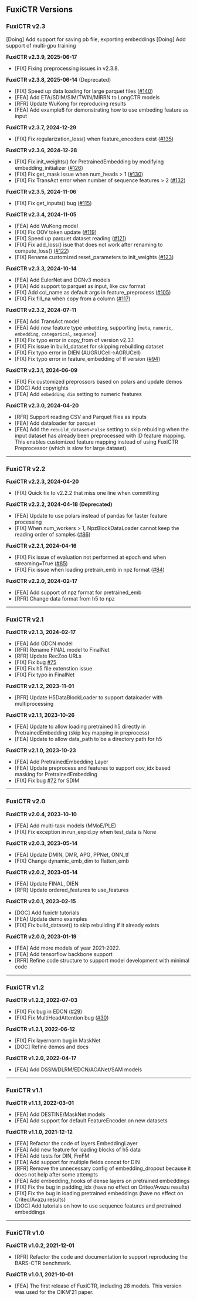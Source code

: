 ## FuxiCTR Versions

### FuxiCTR v2.3
[Doing] Add support for saving pb file, exporting embeddings
[Doing] Add support of multi-gpu training

**FuxiCTR v2.3.9, 2025-06-17**
+ [FIX] Fixing preprocessing issues in v2.3.8.

**FuxiCTR v2.3.8, 2025-06-14** (Deprecated)
+ [FIX] Speed up data loading for large parquet files ([#140](https://github.com/reczoo/FuxiCTR/issues/140))
+ [FEA] Add ETA/SDIM/SIM/TWIN/MIRRN to LongCTR models
+ [RFR] Update WuKong for reproducing results
+ [FEA] Add example8 for demonstrating how to use embeding feature as input

**FuxiCTR v2.3.7, 2024-12-29**
+ [FIX] Fix regularization_loss() when feature_encoders exist ([#135](https://github.com/reczoo/FuxiCTR/issues/135))

**FuxiCTR v2.3.6, 2024-12-28**
+ [FIX] Fix init_weights() for PretrainedEmbedding by modifying embedding_initializer ([#126](https://github.com/reczoo/FuxiCTR/issues/126))
+ [FIX] Fix get_mask issue when num_heads > 1 ([#130](https://github.com/reczoo/FuxiCTR/issues/130))
+ [FIX]  Fix TransAct error when number of sequence features > 2 ([#132](https://github.com/reczoo/FuxiCTR/issues/132))

**FuxiCTR v2.3.5, 2024-11-06**
+ [FIX] Fix get_inputs() bug ([#115](https://github.com/reczoo/FuxiCTR/issues/115))

**FuxiCTR v2.3.4, 2024-11-05**
+ [FEA] Add WuKong model
+ [FIX] Fix OOV token update ([#119](https://github.com/reczoo/FuxiCTR/issues/119))
+ [FIX] Speed up parquet dataset reading ([#121](https://github.com/reczoo/FuxiCTR/issues/121))
+ [FIX] Fix add_loss() isue that does not work after renaming to compute_loss() ([#122](https://github.com/reczoo/FuxiCTR/issues/122))
+ [FIX] Rename customized reset_parameters to init_weights ([#123](https://github.com/reczoo/FuxiCTR/issues/123))

**FuxiCTR v2.3.3, 2024-10-14**
+ [FEA] Add EulerNet and DCNv3 models
+ [FEA] Add support to parquet as input, like csv format
+ [FIX] Add col_name as default args in feature_preprocess ([#105](https://github.com/reczoo/FuxiCTR/issues/105))
+ [FIX] Fix fill_na when copy from a column ([#117](https://github.com/reczoo/FuxiCTR/issues/117))

**FuxiCTR v2.3.2, 2024-07-11**
+ [FEA] Add TransAct model
+ [FEA] Add new feature type `embedding`, supporting [`meta`, `numeric`, `embedding`, `categorical`, `sequence`]
+ [FIX] Fix typo error in copy_from of version v2.3.1
+ [FIX] Fix issue in build_dataset for skipping rebuilding dataset
+ [FIX] Fix typo error in DIEN (AUGRUCell->AGRUCell)
+ [FIX] Fix typo error in feature_embedding of tf version ([#94](https://github.com/reczoo/FuxiCTR/issues/94))

**FuxiCTR v2.3.1, 2024-06-09**
+ [FIX] Fix customized preprossors based on polars and update demos
+ [DOC] Add copyrights
+ [FEA] Add `embedding_dim` setting to numeric features
  
**FuxiCTR v2.3.0, 2024-04-20**
+ [RFR] Support reading CSV and Parquet files as inputs
+ [FEA] Add dataloader for parquet
+ [FEA] Add the `rebuild_dataset=False` setting to skip rebuiding when the input dataset has already been preprocessed with ID feature mapping. This enables customized feature mapping instead of using FuxiCTR Preprocessor (which is slow for large dataset).

-------------------------------

### FuxiCTR v2.2

**FuxiCTR v2.2.3, 2024-04-20**
+ [FIX] Quick fix to v2.2.2 that miss one line when committing

**FuxiCTR v2.2.2, 2024-04-18 (Deprecated)**
+ [FEA] Update to use polars instead of pandas for faster feature processing
+ [FIX] When num_workers > 1, NpzBlockDataLoader cannot keep the reading order of samples ([#86](https://github.com/xue-pai/FuxiCTR/issues/86))

**FuxiCTR v2.2.1, 2024-04-16**
+ [FIX] Fix issue of evaluation not performed at epoch end when streaming=True ([#85](https://github.com/xue-pai/FuxiCTR/issues/85))
+ [FIX] Fix issue when loading pretrain_emb in npz format ([#84](https://github.com/xue-pai/FuxiCTR/issues/84))

**FuxiCTR v2.2.0, 2024-02-17**
+ [FEA] Add support of npz format for pretrained_emb
+ [RFR] Change data format from h5 to npz

-------------------------------

### FuxiCTR v2.1

**FuxiCTR v2.1.3, 2024-02-17**
+ [FEA] Add GDCN model
+ [RFR] Rename FINAL model to FinalNet
+ [RFR] Update RecZoo URLs
+ [FIX] Fix bug [#75](https://github.com/xue-pai/FuxiCTR/issues/75)
+ [FIX] Fix h5 file extenstion issue
+ [FIX] Fix typo in FinalNet
 
**FuxiCTR v2.1.2, 2023-11-01**
+ [RFR] Update H5DataBlockLoader to support dataloader with multiprocessing

**FuxiCTR v2.1.1, 2023-10-26**
+ [FEA] Update to allow loading pretrained h5 directly in PretrainedEmbedding (skip key mapping in preprocess)
+ [FEA] Update to allow data_path to be a directory path for h5

**FuxiCTR v2.1.0, 2023-10-23**
+ [FEA] Add PretrainedEmbedding Layer
+ [FEA] Update preprocess and features to support oov_idx based masking for PretrainedEmbedding
+ [FIX] Fix bug [#72](https://github.com/xue-pai/FuxiCTR/issues/72) for SDIM

-------------------------------

### FuxiCTR v2.0

**FuxiCTR v2.0.4, 2023-10-10**
+ [FEA] Add multi-task models (MMoE/PLE)
+ [FIX] Fix exception in run_expid.py when test_data is None

**FuxiCTR v2.0.3, 2023-05-14**
+ [FEA] Update DMIN, DMR, APG, PPNet, ONN_tf
+ [FIX] Change dynamic_emb_dim to flatten_emb

**FuxiCTR v2.0.2, 2023-05-14**
+ [FEA] Update FINAL, DIEN
+ [RFR] Update ordered_features to use_features

**FuxiCTR v2.0.1, 2023-02-15**
+ [DOC] Add fuxictr tutorials
+ [FEA] Update demo examples
+ [FIX] Fix build_dataset() to skip rebuilding if it already exists

**FuxiCTR v2.0.0, 2023-01-19**
+ [FEA] Add more models of year 2021-2022.
+ [FEA] Add tensorflow backbone support
+ [RFR] Refine code structure to support model development with minimal code

-------------------------------

### FuxiCTR v1.2

**FuxiCTR v1.2.2, 2022-07-03**
+ [FIX] Fix bug in EDCN ([#29](https://github.com/reczoo/FuxiCTR/issues/29))
+ [FIX] Fix MultiHeadAttention bug ([#30](https://github.com/reczoo/FuxiCTR/issues/30))

**FuxiCTR v1.2.1, 2022-06-12**
+ [FIX] Fix layernorm bug in MaskNet
+ [DOC] Refine demos and docs

**FuxiCTR v1.2.0, 2022-04-17**
+ [FEA] Add DSSM/DLRM/EDCN/AOANet/SAM models

-------------------------------

### FuxiCTR v1.1

**FuxiCTR v1.1.1, 2022-03-01**
+ [FEA] Add DESTINE/MaskNet models
+ [FEA] Add support for default FeatureEncoder on new datasets

**FuxiCTR v1.1.0, 2021-12-12**
+ [FEA] Refactor the code of layers.EmbeddingLayer
+ [FEA] Add new feature for loading blocks of h5 data
+ [FEA] Add tests for DIN, FmFM
+ [FEA] Add support for multiple fields concat for DIN
+ [RFR] Remove the unnecessary config of embedding_dropout because it does not help after some attempts
+ [FEA] Add embedding_hooks of dense layers on pretrained embeddings
+ [FIX] Fix the bug in padding_idx (have no effect on Criteo/Avazu results)
+ [FIX] Fix the bug in loading pretrained embeddings (have no effect on Criteo/Avazu results)
+ [DOC] Add tutorials on how to use sequence features and pretrained embeddings
  
-------------------------------

### FuxiCTR v1.0

**FuxiCTR v1.0.2, 2021-12-01**
+ [RFR] Refactor the code and documentation to support reproducing the BARS-CTR benchmark.

**FuxiCTR v1.0.1, 2021-10-01**
+ [FEA] The first release of FuxiCTR, including 28 models. This version was used for the CIKM'21 paper.
